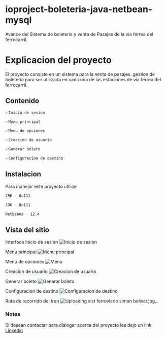 # ioproject-boleteria-java-netbean-mysql
Avance del Sistema de boletería y venta de Pasajes de la vía férrea del ferrocarril.

# Explicacion del proyecto
El proyecto consiste en un sistema para la venta de pasajes. gestion de boleteria para ser utilizada en cada una de las estaciones de via ferrea del ferrocarril.

## Contenido

```bash
✅Inicio de sesion
```
```bash
✅Menu principal
```
```bash
✅Menu de opciones
```
```bash
✅Creacion de usuario
```
```bash
✅Generar boleto
```
```bash
✅Configuracion de destino
```

## Instalacion
Para  manejar este proyecto utilice
```bash
JRE - 8u111
```
```bash
JDK - 8u111
```
```bash
NetBeans - 12.4
```
## Vista del sitio

Interface Inicio de sesion
![Inicio de sesion](https://user-images.githubusercontent.com/93888388/156246912-94fa701b-56a6-479e-b552-0f71a3ddd747.PNG)

Menu principal
![Menu principal](https://user-images.githubusercontent.com/93888388/156247026-d1803ba0-03b3-417a-845a-1c73fd6b3552.PNG)

Menu de opciones
![Menu](https://user-images.githubusercontent.com/93888388/156247211-c036132c-e737-40d3-b913-8c1413c8dfa9.PNG)

Creacion de usuario
![Creacion de usuario](https://user-images.githubusercontent.com/93888388/156247533-8265704c-5f2d-41f2-b5a2-ecb3c135b878.PNG)

Generar boleto
![Generar boleto](https://user-images.githubusercontent.com/93888388/156247618-7d9d0ba9-7356-4df6-8364-f4d5c3f08a73.PNG)

Configuracion de destino
![Configuracion de destino](https://user-images.githubusercontent.com/93888388/156247809-902200f7-2a1a-4e0d-a665-768b35a146e1.PNG)

Ruta de recorrido del tren
![Uploading sist ferroviario simon bolivar.jpg…]()

### Notes
Si desean contactar para dialogar acerca del proyecto les dejo un link [Linkedin](www.linkedin.com/in/fraiberth-bracho)
